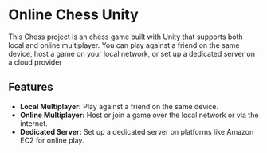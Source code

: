 # Online Chess Unity

This Chess project is an chess game built with Unity that supports both local and online multiplayer. You can play against a friend on the same device, host a game on your local network, or set up a dedicated server on a cloud provider

## Features

- **Local Multiplayer:** Play against a friend on the same device.
- **Online Multiplayer:** Host or join a game over the local network or via the internet.
- **Dedicated Server:** Set up a dedicated server on platforms like Amazon EC2 for online play.
